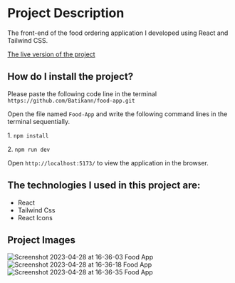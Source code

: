 <h1>Project Description</h1>
<p>The front-end of the food ordering application I developed using React and Tailwind CSS.</p>

<a href="https://food-app-clone.netlify.app/">The live version of the project</a>

<h2>How do I install the project?</h2>
<p>Please paste the following code line in the terminal <code>https://github.com/Batikann/food-app.git</code></p>
<p>Open the file named <code>Food-App</code> and write the following command lines in the terminal sequentially.</p>
<p>1. <code>npm install</code></p>
<p>2. <code>npm run dev</code></p>
<p>Open <code>http://localhost:5173/</code> to view the application in the browser.</p>

<h2>The technologies I used in this project are:</h2>
<ul>
<li>React</li>
<li>Tailwind Css</li>
<li>React Icons</li>
</ul>

<h2>Project Images</h2>

![Screenshot 2023-04-28 at 16-36-03 Food App](https://user-images.githubusercontent.com/71382413/235298644-041e56cf-701a-4680-8d75-e58433f19de3.png)
![Screenshot 2023-04-28 at 16-36-18 Food App](https://user-images.githubusercontent.com/71382413/235298652-800591a3-31c1-4c7b-bb3d-e096ce14789a.png)
![Screenshot 2023-04-28 at 16-36-35 Food App](https://user-images.githubusercontent.com/71382413/235298663-79402fd2-96d4-4419-90e8-d9ba8b3c3fd6.png)
